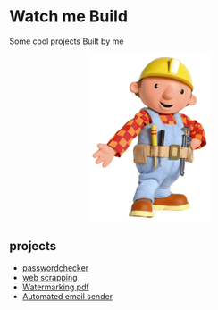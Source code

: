 # Watch me Build
Some cool projects Built by me

<p align="center"><img src="Media/bob-the-builder.png" height="300"></p>

## projects
* [passwordchecker](passwordchecker/ "passwordchecker")
* [web scrapping](web%20scrapping/)
* [Watermarking pdf](Watermarking%20pdf/)
* [Automated email sender](Automated%20email%20sender/)
